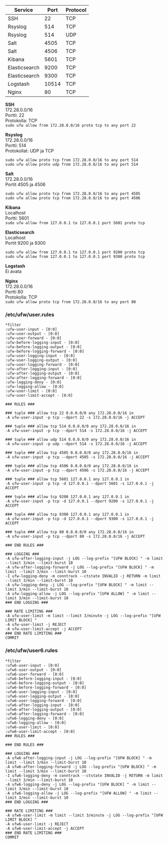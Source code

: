 Service|Port|Protocol
-------|----|--------
SSH|22|TCP
Rsyslog|514|TCP
Rsyslog|514|UDP
Salt|4505|TCP
Salt|4506|TCP
Kibana|5601|TCP
Elasticsearch|9200|TCP
Elasticsearch|9300|TCP
Logstash|10514|TCP
Nginx|80|TCP


**SSH**  
172.28.0.0/16  
Portti: 22  
Protokolla: TCP  
`sudo ufw allow from 172.28.0.0/16 proto tcp to any port 22
`

**Rsyslog**  
172.28.0.0/16  
Portti: 514  
Protokollat: UDP ja TCP  
```
sudo ufw allow proto tcp from 172.28.0.0/16 to any port 514
sudo ufw allow proto udp from 172.28.0.0/16 to any port 514

```

**Salt**  
172.28.0.0/16  
Portit 4505 ja 4506  
```
sudo ufw allow proto tcp from 172.28.0.0/16 to any port 4505
sudo ufw allow proto tcp from 172.28.0.0/16 to any port 4506

```

**Kibana**  
Localhost  
Portti: 5601  
`sudo ufw allow from 127.0.0.1 to 127.0.0.1 port 5601 proto tcp
`

**Elasticsearch**  
Localhost  
Portit 9200 ja 9300  
```
sudo ufw allow from 127.0.0.1 to 127.0.0.1 port 9200 proto tcp
sudo ufw allow from 127.0.0.1 to 127.0.0.1 port 9300 proto tcp

```

**Logstash**  
Ei avata  

**Nginx**  
172.28.0.0/16  
Portti 80  
Protokolla: TCP  
`sudo ufw allow proto tcp from 172.28.0.0/16 to any port 80
`

### /etc/ufw/user.rules ###
```
*filter
:ufw-user-input - [0:0]
:ufw-user-output - [0:0]
:ufw-user-forward - [0:0]
:ufw-before-logging-input - [0:0]
:ufw-before-logging-output - [0:0]
:ufw-before-logging-forward - [0:0]
:ufw-user-logging-input - [0:0]
:ufw-user-logging-output - [0:0]
:ufw-user-logging-forward - [0:0]
:ufw-after-logging-input - [0:0]
:ufw-after-logging-output - [0:0]
:ufw-after-logging-forward - [0:0]
:ufw-logging-deny - [0:0]
:ufw-logging-allow - [0:0]
:ufw-user-limit - [0:0]
:ufw-user-limit-accept - [0:0]

### RULES ###

### tuple ### allow tcp 22 0.0.0.0/0 any 172.28.0.0/16 in
-A ufw-user-input -p tcp --dport 22 -s 172.28.0.0/16 -j ACCEPT

### tuple ### allow tcp 514 0.0.0.0/0 any 172.28.0.0/16 in
-A ufw-user-input -p tcp --dport 514 -s 172.28.0.0/16 -j ACCEPT

### tuple ### allow udp 514 0.0.0.0/0 any 172.28.0.0/16 in
-A ufw-user-input -p udp --dport 514 -s 172.28.0.0/16 -j ACCEPT

### tuple ### allow tcp 4505 0.0.0.0/0 any 172.28.0.0/16 in
-A ufw-user-input -p tcp --dport 4505 -s 172.28.0.0/16 -j ACCEPT

### tuple ### allow tcp 4506 0.0.0.0/0 any 172.28.0.0/16 in
-A ufw-user-input -p tcp --dport 4506 -s 172.28.0.0/16 -j ACCEPT

### tuple ### allow tcp 5601 127.0.0.1 any 127.0.0.1 in
-A ufw-user-input -p tcp -d 127.0.0.1 --dport 5601 -s 127.0.0.1 -j ACCEPT

### tuple ### allow tcp 9200 127.0.0.1 any 127.0.0.1 in
-A ufw-user-input -p tcp -d 127.0.0.1 --dport 9200 -s 127.0.0.1 -j ACCEPT

### tuple ### allow tcp 9300 127.0.0.1 any 127.0.0.1 in
-A ufw-user-input -p tcp -d 127.0.0.1 --dport 9300 -s 127.0.0.1 -j ACCEPT

### tuple ### allow tcp 80 0.0.0.0/0 any 172.28.0.0/16 in
-A ufw-user-input -p tcp --dport 80 -s 172.28.0.0/16 -j ACCEPT

### END RULES ###

### LOGGING ###
-A ufw-after-logging-input -j LOG --log-prefix "[UFW BLOCK] " -m limit --limit 3/min --limit-burst 10
-A ufw-after-logging-forward -j LOG --log-prefix "[UFW BLOCK] " -m limit --limit 3/min --limit-burst 10
-I ufw-logging-deny -m conntrack --ctstate INVALID -j RETURN -m limit --limit 3/min --limit-burst 10
-A ufw-logging-deny -j LOG --log-prefix "[UFW BLOCK] " -m limit --limit 3/min --limit-burst 10
-A ufw-logging-allow -j LOG --log-prefix "[UFW ALLOW] " -m limit --limit 3/min --limit-burst 10
### END LOGGING ###

### RATE LIMITING ###
-A ufw-user-limit -m limit --limit 3/minute -j LOG --log-prefix "[UFW LIMIT BLOCK] "
-A ufw-user-limit -j REJECT
-A ufw-user-limit-accept -j ACCEPT
### END RATE LIMITING ###
COMMIT
```

### /etc/ufw/user6.rules ###
```
*filter
:ufw6-user-input - [0:0]
:ufw6-user-output - [0:0]
:ufw6-user-forward - [0:0]
:ufw6-before-logging-input - [0:0]
:ufw6-before-logging-output - [0:0]
:ufw6-before-logging-forward - [0:0]
:ufw6-user-logging-input - [0:0]
:ufw6-user-logging-output - [0:0]
:ufw6-user-logging-forward - [0:0]
:ufw6-after-logging-input - [0:0]
:ufw6-after-logging-output - [0:0]
:ufw6-after-logging-forward - [0:0]
:ufw6-logging-deny - [0:0]
:ufw6-logging-allow - [0:0]
:ufw6-user-limit - [0:0]
:ufw6-user-limit-accept - [0:0]
### RULES ###

### END RULES ###

### LOGGING ###
-A ufw6-after-logging-input -j LOG --log-prefix "[UFW BLOCK] " -m limit --limit 3/min --limit-burst 10
-A ufw6-after-logging-forward -j LOG --log-prefix "[UFW BLOCK] " -m limit --limit 3/min --limit-burst 10
-I ufw6-logging-deny -m conntrack --ctstate INVALID -j RETURN -m limit --limit 3/min --limit-burst 10
-A ufw6-logging-deny -j LOG --log-prefix "[UFW BLOCK] " -m limit --limit 3/min --limit-burst 10
-A ufw6-logging-allow -j LOG --log-prefix "[UFW ALLOW] " -m limit --limit 3/min --limit-burst 10
### END LOGGING ###

### RATE LIMITING ###
-A ufw6-user-limit -m limit --limit 3/minute -j LOG --log-prefix "[UFW LIMIT BLOCK] "
-A ufw6-user-limit -j REJECT
-A ufw6-user-limit-accept -j ACCEPT
### END RATE LIMITING ###
COMMIT
```









